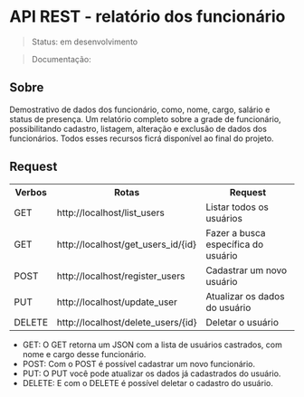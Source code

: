 # API REST - relatório dos funcionário
> Status: em desenvolvimento

> Documentação:

## Sobre
Demostrativo de dados dos funcionário, como, nome, cargo, salário e status de presença. Um relatório completo sobre a grade de funcionário, possibilitando cadastro, listagem, alteração e exclusão de dados dos funcionários. Todos esses recursos ficrá disponível ao final do projeto.



## Request
<table>
  <tr>
    <th>Verbos</th><th>Rotas</th><th>Request</th>
  </tr>
  <tr>
    <td>GET</td>
    <td>http://localhost/list_users</td>
    <td>Listar todos os usuários</td>
  </tr>
  <tr>
    <td>GET</td>
    <td>http://localhost/get_users_id/{id}</td>
    <td>Fazer a busca específica do usuário</td>
  </tr>
  <tr>
    <td>POST</td>
    <td>http://localhost/register_users</td>
    <td>Cadastrar um novo usuário</td>
  </tr>
  <tr>
    <td>PUT</td>
    <td>http://localhost/update_user</td>
    <td>Atualizar os dados do usuário</td>
  </tr>
  <tr>
    <td>DELETE</td>
    <td>http://localhost/delete_users/{id}</td>
    <td>Deletar o usuário</td>
  </tr>
</table>

- GET: O GET retorna um JSON com a lista de usuários castrados, com nome e cargo desse funcionário. 
- POST: Com o POST é possível cadastrar um novo funcionário. 
- PUT: O PUT você pode atualizar os dados já cadastrados do usuário. 
- DELETE: E com o DELETE é possível deletar o cadastro do usuário.
